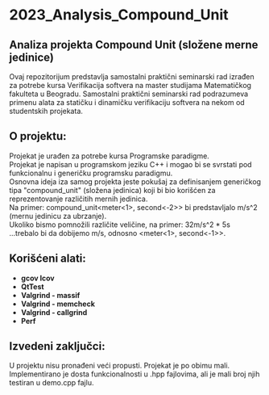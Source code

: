 # 2023_Analysis_Compound_Unit

## Analiza projekta Compound Unit (složene merne jedinice)
Ovaj repozitorijum predstavlja samostalni praktični seminarski rad izrađen za potrebe kursa Verifikacija softvera na master studijama Matematičkog fakulteta u Beogradu. Samostalni praktični seminarski rad podrazumeva primenu alata za statičku i dinamičku verifikaciju softvera na nekom od studentskih projekata. <br>

## O projektu:
Projekat je urađen za potrebe kursa Programske paradigme. <br>
Projekat je napisan u programskom jeziku C++ i mogao bi se svrstati pod funkcionalnu i generičku programsku paradigmu. <br>
Osnovna ideja iza samog projekta jeste pokušaj za definisanjem generičkog tipa "compound_unit" (složena jedinica) koji bi bio korišćen za reprezentovanje različitih mernih jedinica. <br>
Na primer: compound_unit<meter<1>, second<-2>> bi predstavljalo m/s^2 (mernu jedinicu za ubrzanje). <br>
Ukoliko bismo pomnožili različite veličine, na primer: 32m/s^2 * 5s <br>
...trebalo bi da dobijemo m/s, odnosno <meter<1>, second<-1>>. <br>

## Korišćeni alati:

- **gcov lcov**
- **QtTest**
- **Valgrind - massif**
- **Valgrind - memcheck**
- **Valgrind - callgrind**
- **Perf**


## Izvedeni zaključci:
U projektu nisu pronađeni veći propusti. Projekat je po obimu mali. Implementirano je dosta funkcionalnosti u .hpp fajlovima, ali je mali broj njih testiran u demo.cpp fajlu.
